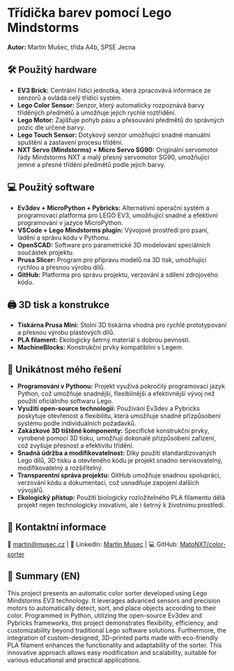 # Třídička barev pomocí Lego Mindstorms

**Autor:** Martin Mušec, třída A4b, SPSE Jecna

## 🛠️ Použitý hardware
- **EV3 Brick:** Centrální řídicí jednotka, která zpracovává informace ze senzorů a ovládá celý třídicí systém.
- **Lego Color Sensor:** Senzor, který automaticky rozpoznává barvy tříděných předmětů a umožňuje jejich rychlé roztřídění.
- **Lego Motor:** Zajišťuje pohyb pásu a přesouvání předmětů do správných pozic dle určené barvy.
- **Lego Touch Sensor:** Dotykový senzor umožňující snadné manuální spuštění a zastavení procesu třídění.
- **NXT Servo (Mindstorms) + Micro Servo SG90:** Originální servomotor řady Mindstorms NXT a malý přesný servomotor SG90, umožňující jemné a přesné třídění předmětů podle jejich barvy.


## 💻 Použitý software
- **Ev3dev + MicroPython + Pybricks:** Alternativní operační systém a programovací platforma pro LEGO EV3, umožňující snadné a efektivní programování v jazyce MicroPython.
- **VSCode + Lego Mindstorms plugin:** Vývojové prostředí pro psaní, ladění a správu kódu v Pythonu.
- **OpenSCAD:** Software pro parametrické 3D modelování speciálních součástek projektu.
- **Prusa Slicer:** Program pro přípravu modelů na 3D tisk, umožňující rychlou a přesnou výrobu dílů.
- **GitHub:** Platforma pro správu projektu, verzování a sdílení zdrojového kódu.


## 🖨️ 3D tisk a konstrukce
- **Tiskárna Prusa Mini:** Stolní 3D tiskárna vhodná pro rychlé prototypování a přesnou výrobu plastových dílů.
- **PLA filament:** Ekologicky šetrný materiál s dobrou pevností.
- **MachineBlocks:** Konstrukční prvky kompatibilní s Legem.


## 🌟 Unikátnost mého řešení
- **Programování v Pythonu:** Projekt využívá pokročilý programovací jazyk Python, což umožňuje snadnější, flexibilnější a efektivnější vývoj než použití oficiálního softwaru Lego.
- **Využití open-source technologií:** Používání Ev3dev a Pybricks poskytuje otevřenost a flexibilitu, která umožňuje snadné přizpůsobení systému podle individuálních požadavků.
- **Zakázkové 3D tištěné komponenty:** Specifické konstrukční prvky, vyrobené pomocí 3D tisku, umožňují dokonalé přizpůsobení zařízení, což zvyšuje přesnost a efektivitu třídění.
- **Snadná údržba a modifikovatelnost:** Díky použití standardizovaných Lego dílů, 3D tisku a otevřeného kódu je projekt snadno servisovatelný, modifikovatelný a rozšiřitelný.
- **Transparentní správa projektu:** GitHub umožňuje snadnou spolupráci, verzování kódu a dokumentaci, což usnadňuje zapojení dalších vývojářů.
- **Ekologický přístup:** Použití biologicky rozložitelného PLA filamentu dělá projekt nejen technologicky inovativní, ale i šetrný k životnímu prostředí.


## 📩 Kontaktní informace
📧 martin@musec.cz | 💼 LinkedIn: [Martin Musec](https://www.linkedin.com/in/martin-musec/) | 💻 GitHub: [MatoNXT/color-sorter](https://github.com/MatoNXT/color-sorter)


## 📝 Summary (EN)

This project presents an automatic color sorter developed using Lego Mindstorms EV3 technology. It leverages advanced sensors and precision motors to automatically detect, sort, and place objects according to their color. Programmed in Python, utilizing the open-source Ev3dev and Pybricks frameworks, this project demonstrates flexibility, efficiency, and customizability beyond traditional Lego software solutions. Furthermore, the integration of custom-designed, 3D-printed parts made with eco-friendly PLA filament enhances the functionality and adaptability of the sorter. This innovative approach allows easy modification and scalability, suitable for various educational and practical applications.